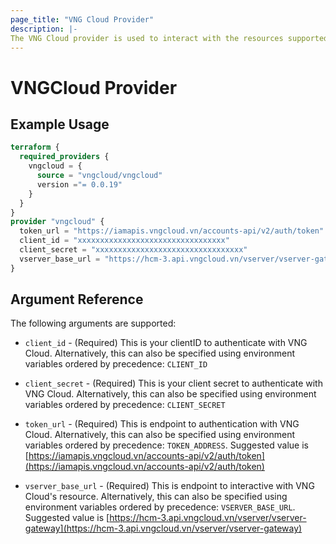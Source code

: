 ```yaml
---
page_title: "VNG Cloud Provider"
description: |-
The VNG Cloud provider is used to interact with the resources supported by VNG Cloud. The provider needs to be configured with the clientID and client secret before it can be used.
---
```


# VNGCloud Provider



## Example Usage

```terraform
terraform {
  required_providers {
    vngcloud = {
      source = "vngcloud/vngcloud"
      version ="= 0.0.19"
    }
  }
}
provider "vngcloud" {
  token_url = "https://iamapis.vngcloud.vn/accounts-api/v2/auth/token"
  client_id = "xxxxxxxxxxxxxxxxxxxxxxxxxxxxxxxxx"
  client_secret = "xxxxxxxxxxxxxxxxxxxxxxxxxxxxxxxxx"
  vserver_base_url = "https://hcm-3.api.vngcloud.vn/vserver/vserver-gateway"
}
```
## Argument Reference

The following arguments are supported:

* `client_id` - (Required) This is your clientID to authenticate with VNG Cloud.  Alternatively, this can also be specified using environment variables ordered by precedence: `CLIENT_ID`

* `client_secret` - (Required) This is your client secret to authenticate with VNG Cloud.  Alternatively, this can also be specified using environment variables ordered by precedence: `CLIENT_SECRET`

* `token_url` - (Required) This is endpoint to authentication with VNG Cloud. Alternatively, this can also be specified using environment variables ordered by precedence: `TOKEN_ADDRESS`. Suggested value is [https://iamapis.vngcloud.vn/accounts-api/v2/auth/token](https://iamapis.vngcloud.vn/accounts-api/v2/auth/token)

* `vserver_base_url` - (Required) This is endpoint to interactive with VNG Cloud's resource. Alternatively, this can also be specified using environment variables ordered by precedence: `VSERVER_BASE_URL`. Suggested value is [https://hcm-3.api.vngcloud.vn/vserver/vserver-gateway](https://hcm-3.api.vngcloud.vn/vserver/vserver-gateway)